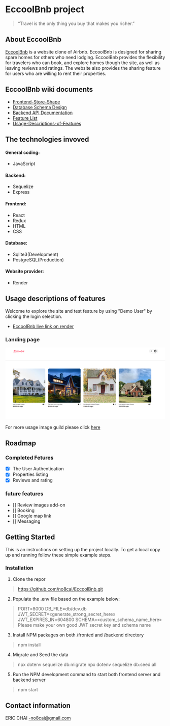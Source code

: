 # EccoolBnb project

>“Travel is the only thing you buy that makes you richer.”

## About EccoolBnb

[EccoolBnb](https://eccoolbnb.onrender.com) is a website clone of Airbnb. EccoolBnb is designed for sharing spare homes for others who need lodging. EccoolBnb provides the flexibility for travelers who can book, and explore homes though the site, as well as leaving reviews and ratings.  The website also provides the sharing feature for users who are willing to rent their properties. 

## EccoolBnb wiki documents

* [Frontend-Store-Shape](https://github.com/no8cai/EccoolBnb/wiki/Frontend-Store-Shape)
* [Database Schema Design](https://github.com/no8cai/EccoolBnb/wiki/Database-Schema-Design)
* [Backend API Documentation](https://github.com/no8cai/EccoolBnb/wiki/Backend-Documentation)
* [Feature List](https://github.com/no8cai/EccoolBnb/wiki/Eccoolbnb-Features-List)
* [Usage-Descriptions-of-Features](https://github.com/no8cai/EccoolBnb/wiki/Usage-descriptions-of-features)

## The technologies invoved

#### General coding:
* JavaScript

#### Backend:
* Sequelize
* Express

#### Frontend:
* React
* Redux
* HTML
* CSS

#### Database:
* Sqlite3(Development)
* PostgreSQL(Production)

#### Website provider:
* Render

## Usage descriptions of features

Welcome to explore the site and test feature by using "Demo User" by clicking the login selection. 
* [EccoolBnb live link on render](https://eccoolbnb.onrender.com) 

### Landing page
![airbnb](images/Eccoolbnb.png)

For more usage image guild please click [here](https://github.com/no8cai/EccoolBnb/wiki/Usage-descriptions-of-features)

## Roadmap

### Completed Fetures
- [x] The User Authentication
- [x] Properties listing
- [x] Reviews and rating

### future features
- [] Review images add-on
- [] Booking
- [] Google map link
- [] Messaging

## Getting Started
This is an instructions on setting up the project locally. To get a local copy up and running follow these simple example steps.

### Installation

1. Clone the repor
> https://github.com/no8cai/EccoolBnb.git

2. Populate the .env file based on the example below:
> PORT=8000
> DB_FILE=db/dev.db
> JWT_SECRET=«generate_strong_secret_here»
> JWT_EXPIRES_IN=604800
> SCHEMA=«custom_schema_name_here»
Please make your own good JWT secret key and schema name

3. Install NPM packages on both /fronted and /backend directory
>npm install

4. Migrate and Seed the data
> npx dotenv sequelize db:migrate
> npx dotenv sequelize db:seed:all

5. Run the NPM development command to start both frontend server and backend server
> npm start

## Contact information

ERIC CHAI -no8cai@gmail.com



